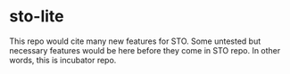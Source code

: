 # sto-lite

This repo would cite many new features for STO. Some untested but necessary features would be here before they come in STO repo.
In other words, this is incubator repo.

